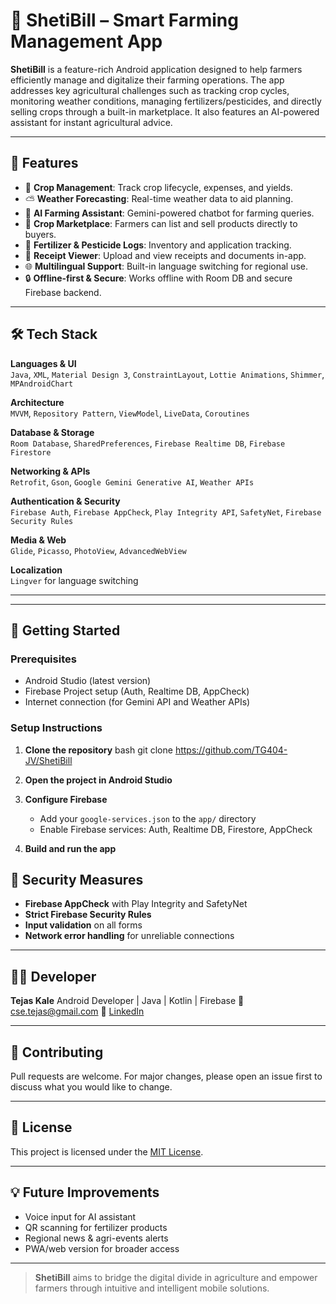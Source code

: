 # 🌾 ShetiBill – Smart Farming Management App

**ShetiBill** is a feature-rich Android application designed to help farmers efficiently manage and digitalize their farming operations. The app addresses key agricultural challenges such as tracking crop cycles, monitoring weather conditions, managing fertilizers/pesticides, and directly selling crops through a built-in marketplace. It also features an AI-powered assistant for instant agricultural advice.

---

## 📱 Features

- 🌱 **Crop Management**: Track crop lifecycle, expenses, and yields.
- ⛅ **Weather Forecasting**: Real-time weather data to aid planning.
- 🤖 **AI Farming Assistant**: Gemini-powered chatbot for farming queries.
- 🏪 **Crop Marketplace**: Farmers can list and sell products directly to buyers.
- 🌿 **Fertilizer & Pesticide Logs**: Inventory and application tracking.
- 🧾 **Receipt Viewer**: Upload and view receipts and documents in-app.
- 🌐 **Multilingual Support**: Built-in language switching for regional use.
- 🔒 **Offline-first & Secure**: Works offline with Room DB and secure Firebase backend.

---

## 🛠️ Tech Stack

**Languages & UI**  
`Java`, `XML`, `Material Design 3`, `ConstraintLayout`, `Lottie Animations`, `Shimmer`, `MPAndroidChart`

**Architecture**  
`MVVM`, `Repository Pattern`, `ViewModel`, `LiveData`, `Coroutines`

**Database & Storage**  
`Room Database`, `SharedPreferences`, `Firebase Realtime DB`, `Firebase Firestore`

**Networking & APIs**  
`Retrofit`, `Gson`, `Google Gemini Generative AI`, `Weather APIs`

**Authentication & Security**  
`Firebase Auth`, `Firebase AppCheck`, `Play Integrity API`, `SafetyNet`, `Firebase Security Rules`

**Media & Web**  
`Glide`, `Picasso`, `PhotoView`, `AdvancedWebView`

**Localization**  
`Lingver` for language switching

---

---

## 🚀 Getting Started

### Prerequisites
- Android Studio (latest version)
- Firebase Project setup (Auth, Realtime DB, AppCheck)
- Internet connection (for Gemini API and Weather APIs)

### Setup Instructions

1. **Clone the repository**
   bash
   git clone https://github.com/TG404-JV/ShetiBill


2. **Open the project in Android Studio**

3. **Configure Firebase**

   * Add your `google-services.json` to the `app/` directory
   * Enable Firebase services: Auth, Realtime DB, Firestore, AppCheck

4. **Build and run the app**


## 🔐 Security Measures

* **Firebase AppCheck** with Play Integrity and SafetyNet
* **Strict Firebase Security Rules**
* **Input validation** on all forms
* **Network error handling** for unreliable connections

---

## 👨‍💻 Developer

**Tejas Kale**
Android Developer | Java | Kotlin | Firebase
📧 [cse.tejas@gmail.com](mailto:cse.tejas@gmail.com)
🔗 [LinkedIn](https://linkedin.com/in/4littg)

---

## 🤝 Contributing

Pull requests are welcome. For major changes, please open an issue first to discuss what you would like to change.

---

## 📄 License

This project is licensed under the [MIT License](LICENSE).

---

## 💡 Future Improvements

* Voice input for AI assistant
* QR scanning for fertilizer products
* Regional news & agri-events alerts
* PWA/web version for broader access

---

> **ShetiBill** aims to bridge the digital divide in agriculture and empower farmers through intuitive and intelligent mobile solutions.


